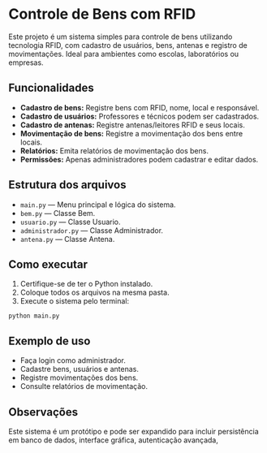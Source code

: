# Controle de Bens com RFID

Este projeto é um sistema simples para controle de bens utilizando tecnologia RFID, com cadastro de usuários, bens, antenas e registro de movimentações. Ideal para ambientes como escolas, laboratórios ou empresas.

## Funcionalidades

- **Cadastro de bens:** Registre bens com RFID, nome, local e responsável.
- **Cadastro de usuários:** Professores e técnicos podem ser cadastrados.
- **Cadastro de antenas:** Registre antenas/leitores RFID e seus locais.
- **Movimentação de bens:** Registre a movimentação dos bens entre locais.
- **Relatórios:** Emita relatórios de movimentação dos bens.
- **Permissões:** Apenas administradores podem cadastrar e editar dados.

## Estrutura dos arquivos

- `main.py` — Menu principal e lógica do sistema.
- `bem.py` — Classe Bem.
- `usuario.py` — Classe Usuario.
- `administrador.py` — Classe Administrador.
- `antena.py` — Classe Antena.

## Como executar

1. Certifique-se de ter o Python instalado.
2. Coloque todos os arquivos na mesma pasta.
3. Execute o sistema pelo terminal:

```shell
python main.py
```

## Exemplo de uso

- Faça login como administrador.
- Cadastre bens, usuários e antenas.
- Registre movimentações dos bens.
- Consulte relatórios de movimentação.

## Observações

Este sistema é um protótipo e pode ser expandido para incluir persistência em banco de dados, interface gráfica, autenticação avançada,